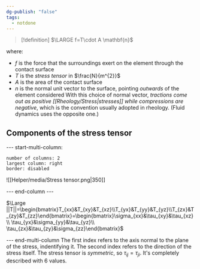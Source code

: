 ```yaml
---
dg-publish: "false"
tags:
  - notdone
---
```

>[!definition]
>$\LARGE f=T\cdot A \mathbf{n}$

where:
- $f$ is the force that the surroundings exert on the element through the contact surface
- $T$ is the *stress tensor* in $\frac{N}{m^{2}}$
- $A$ is the area of the contact surface
- $n$ is the normal unit vector to the surface, pointing *outwards* of the element considered
With this choice of normal vector, *tractions come out as positive [[Rheology/Stress|stresses]] while compressions are negative*, which is the convention usually adopted in rheology. (Fluid dynamics uses the opposite one.)

## Components of the stress tensor
--- start-multi-column: 
```column-settings  
number of columns: 2  
largest column: right 
border: disabled
```
![[Helper/media/Stress tensor.png|350]]

--- end-column ---

$\Large ||T||=\begin{bmatrix}T_{xx}&T_{xy}&T_{xz}\\T_{yx}&T_{yy}&T_{yz}\\T_{zx}&T_{zy}&T_{zz}\end{bmatrix}=\begin{bmatrix}\sigma_{xx}&\tau_{xy}&\tau_{xz} \\ \tau_{yx}&\sigma_{yy}&\tau_{yz}\\ \tau_{zx}&\tau_{zy}&\sigma_{zz}\end{bmatrix}$

--- end-multi-column
The first index refers to the axis normal to the plane of the stress, indentifying it. The second index refers to the direction of the stress itself. The stress tensor is *symmetric*, so $\tau_{ij}=\tau_{ji}$. It's completely described with 6 values.





